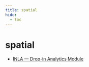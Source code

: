 ```yaml
---
title: spatial
hide:
  - toc
---
```


# spatial

- [INLA — Drop-in Analytics Module](/analytics-library/inla/)  
  <small></small>